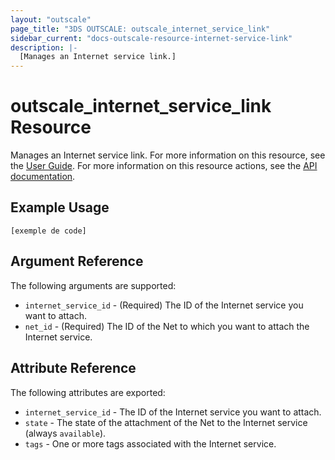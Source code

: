 ```yaml
---
layout: "outscale"
page_title: "3DS OUTSCALE: outscale_internet_service_link"
sidebar_current: "docs-outscale-resource-internet-service-link"
description: |-
  [Manages an Internet service link.]
---
```


# outscale_internet_service_link Resource

Manages an Internet service link.
For more information on this resource, see the [User Guide](https://wiki.outscale.net/display/EN/About+Internet+Gateways).
For more information on this resource actions, see the [API documentation](https://docs-beta.outscale.com/#linkinternetservice).

## Example Usage

```hcl
[exemple de code]
```

## Argument Reference

The following arguments are supported:

* `internet_service_id` - (Required) The ID of the Internet service you want to attach.
* `net_id` - (Required) The ID of the Net to which you want to attach the Internet service.

## Attribute Reference

The following attributes are exported:

* `internet_service_id` - The ID of the Internet service you want to attach.
* `state` - The state of the attachment of the Net to the Internet service (always `available`).
* `tags` - One or more tags associated with the Internet service.
